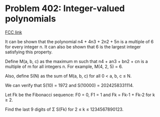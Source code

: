 # Problem 402: Integer-valued polynomials

[FCC link](https://www.freecodecamp.org/learn/coding-interview-prep/project-euler/problem-402-integer-valued-polynomials)

It can be shown that the polynomial n4 + 4n3 + 2n2 + 5n is a multiple of 6 for
every integer n. It can also be shown that 6 is the largest integer satisfying
this property.

Define M(a, b, c) as the maximum m such that n4 + an3 + bn2 + cn is a multiple
of m for all integers n. For example, M(4, 2, 5) = 6.

Also, define S(N) as the sum of M(a, b, c) for all 0 < a, b, c ≤ N.

We can verify that S(10) = 1972 and S(10000) = 2024258331114.

Let Fk be the Fibonacci sequence: F0 = 0, F1 = 1 and Fk = Fk-1 + Fk-2 for k ≥ 2.

Find the last 9 digits of Σ S(Fk) for 2 ≤ k ≤ 1234567890123.
